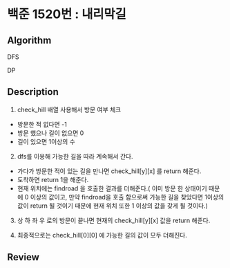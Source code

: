 # 백준 1520번 : 내리막길

## Algorithm

DFS

DP

## Description

1. check_hill 배열 사용해서 방문 여부 체크
  + 방문한 적 없다면 -1
  + 방문 했으나 길이 없으면 0
  + 길이 있으면 1이상의 수
  
2. dfs를 이용해 가능한 길을 따라 계속해서 간다.
  + 가다가 방문한 적이 있는 길을 만나면 check_hill[y][x] 를 return 해준다.
  + 도착하면 return 1을 해준다.
  + 현재 위치에는 findroad 을 호출한 결과를 더해준다.( 이미 방문 한 상태이기 때문에 0 이상의 값이고, 만약 findroad을 호출 함으로써 가능한 길을 찾았다면 1이상의 값이 return 될 것이기 때문에 현재 위치 또한 1 이상의 값을 갖게 될 것이다.)
  
  
3. 상 하 좌 우 로의 방문이 끝나면 현재의 check_hill[y][x] 값을 return 해준다.

4. 최종적으로는 check_hill[0][0] 에 가능한 길의 값이 모두 더해진다.

## Review